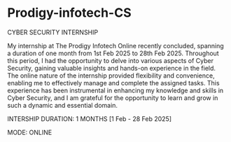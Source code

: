 # Prodigy-infotech-CS

CYBER SECURITY INTERNSHIP

My internship at The Prodigy Infotech Online recently concluded, spanning a duration of one month from 1st Feb 2025 to 28th Feb 2025. Throughout this period, I had the opportunity to delve into various aspects of Cyber Security, gaining valuable insights and hands-on experience in the field. The online nature of the internship provided flexibility and convenience, enabling me to effectively manage and complete the assigned tasks. This experience has been instrumental in enhancing my knowledge and skills in Cyber Security, and I am grateful for the opportunity to learn and grow in such a dynamic and essential domain.

INTERSHIP DURATION: 1 MONTHS [1 Feb - 28 Feb 2025]

MODE: ONLINE

